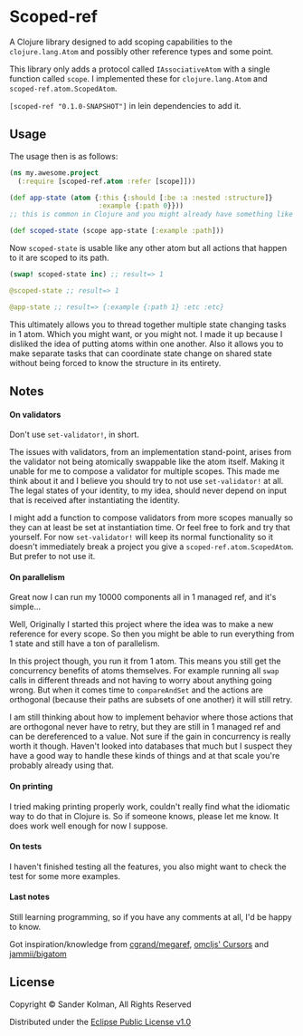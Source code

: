 # Scoped-ref

A Clojure library designed to add scoping capabilities to the `clojure.lang.Atom` and possibly other reference types and some point.

This library only adds a protocol called `IAssociativeAtom` with a single function called `scope`. I implemented these for `clojure.lang.Atom` and `scoped-ref.atom.ScopedAtom`.

`[scoped-ref "0.1.0-SNAPSHOT"]` in lein dependencies to add it.

## Usage

The usage then is as follows:
```clojure
(ns my.awesome.project
  (:require [scoped-ref.atom :refer [scope]]))

(def app-state (atom {:this {:should [:be :a :nested :structure]}
                      :example {:path 0}}))
;; this is common in Clojure and you might already have something like this.

(def scoped-state (scope app-state [:example :path]))
```

Now `scoped-state` is usable like any other atom but all actions that happen to it are scoped to its path.
```clojure
(swap! scoped-state inc) ;; result=> 1

@scoped-state ;; result=> 1

@app-state ;; result=> {:example {:path 1} :etc :etc}
```

This ultimately allows you to thread together multiple state changing tasks in 1 atom. Which you might want, or you might not. I made it up because I disliked the idea of putting atoms within one another. Also it allows you to make separate tasks that can coordinate state change on shared state without being forced to know the structure in its entirety.

## Notes

#### On validators
Don't use `set-validator!`, in short.

The issues with validators, from an implementation stand-point, arises from the validator not being atomically swappable like the atom itself. Making it unable for me to compose a validator for multiple scopes. This made me think about it and I believe you should try to not use `set-validator!` at all. The legal states of your identity, to my idea, should never depend on input that is received after instantiating the identity.

I might add a function to compose validators from more scopes manually so they can at least be set at instantiation time. Or feel free to fork and try that yourself. For now `set-validator!` will keep its normal functionality so it doesn't immediately break a project you give a `scoped-ref.atom.ScopedAtom`. But prefer to not use it.

#### On parallelism
Great now I can run my 10000 components all in 1 managed ref, and it's simple...

Well, Originally I started this project where the idea was to make a new reference for every scope. So then you might be able to run everything from 1 state and still have a ton of parallelism.

In this project though, you run it from 1 atom. This means you still get the concurrency benefits of atoms themselves. For example running all `swap` calls in different threads and not having to worry about anything going wrong. But when it comes time to `compareAndSet` and the actions are orthogonal (because their paths are subsets of one another) it will still retry.

I am still thinking about how to implement behavior where those actions that are orthogonal never have to retry, but they are still in 1 managed ref and can be dereferenced to a value. Not sure if the gain in concurrency is really worth it though. Haven't looked into databases that much but I suspect they have a good way to handle these kinds of things and at that scale you're probably already using that.

#### On printing
I tried making printing properly work, couldn't really find what the idiomatic way to do that in Clojure is. So if someone knows, please let me know. It does work well enough for now I suppose.

#### On tests
I haven't finished testing all the features, you also might want to check the test for some more examples.


#### Last notes
Still learning programming, so if you have any comments at all, I'd be happy to know.

Got inspiration/knowledge from [cgrand/megaref](https://github.com/cgrand/megaref), [omcljs' Cursors](https://github.com/omcljs/om/wiki/Cursors) and [jammii/bigatom](https://github.com/jamii/bigatom)

## License

Copyright © Sander Kolman, All Rights Reserved

Distributed under the [Eclipse Public License v1.0](https://opensource.org/licenses/eclipse-1.0.php)

